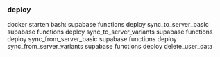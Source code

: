 ### deploy
docker starten
bash:
supabase functions deploy sync_to_server_basic
supabase functions deploy sync_to_server_variants
supabase functions deploy sync_from_server_basic
supabase functions deploy sync_from_server_variants
supabase functions deploy delete_user_data
